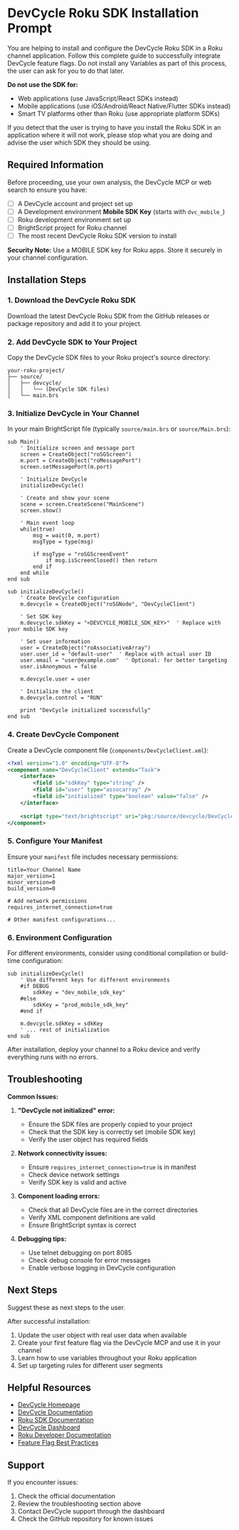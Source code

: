 # DevCycle Roku SDK Installation Prompt

You are helping to install and configure the DevCycle Roku SDK in a Roku channel application. Follow this complete guide to successfully integrate DevCycle feature flags. Do not install any Variables as part of this process, the user can ask for you to do that later.

**Do not use the SDK for:**

- Web applications (use JavaScript/React SDKs instead)
- Mobile applications (use iOS/Android/React Native/Flutter SDKs instead)
- Smart TV platforms other than Roku (use appropriate platform SDKs)

If you detect that the user is trying to have you install the Roku SDK in an application where it will not work, please stop what you are doing and advise the user which SDK they should be using.

## Required Information

Before proceeding, use your own analysis, the DevCycle MCP or web search to ensure you have:

- [ ] A DevCycle account and project set up
- [ ] A Development environment **Mobile SDK Key** (starts with `dvc_mobile_`)
- [ ] Roku development environment set up
- [ ] BrightScript project for Roku channel
- [ ] The most recent DevCycle Roku SDK version to install

**Security Note:** Use a MOBILE SDK key for Roku apps. Store it securely in your channel configuration.

## Installation Steps

### 1. Download the DevCycle Roku SDK

Download the latest DevCycle Roku SDK from the GitHub releases or package repository and add it to your project.

### 2. Add DevCycle SDK to Your Project

Copy the DevCycle SDK files to your Roku project's source directory:

```text
your-roku-project/
├── source/
│   ├── devcycle/
│   │   └── (DevCycle SDK files)
│   └── main.brs
```

### 3. Initialize DevCycle in Your Channel

In your main BrightScript file (typically `source/main.brs` or `source/Main.brs`):

```brightscript
sub Main()
    ' Initialize screen and message port
    screen = CreateObject("roSGScreen")
    m.port = CreateObject("roMessagePort")
    screen.setMessagePort(m.port)
    
    ' Initialize DevCycle
    initializeDevCycle()
    
    ' Create and show your scene
    scene = screen.CreateScene("MainScene")
    screen.show()
    
    ' Main event loop
    while(true)
        msg = wait(0, m.port)
        msgType = type(msg)
        
        if msgType = "roSGScreenEvent"
            if msg.isScreenClosed() then return
        end if
    end while
end sub

sub initializeDevCycle()
    ' Create DevCycle configuration
    m.devcycle = CreateObject("roSGNode", "DevCycleClient")
    
    ' Set SDK key
    m.devcycle.sdkKey = "<DEVCYCLE_MOBILE_SDK_KEY>"  ' Replace with your mobile SDK key
    
    ' Set user information
    user = CreateObject("roAssociativeArray")
    user.user_id = "default-user"  ' Replace with actual user ID
    user.email = "user@example.com"  ' Optional: for better targeting
    user.isAnonymous = false
    
    m.devcycle.user = user
    
    ' Initialize the client
    m.devcycle.control = "RUN"
    
    print "DevCycle initialized successfully"
end sub
```

### 4. Create DevCycle Component

Create a DevCycle component file (`components/DevCycleClient.xml`):

```xml
<?xml version="1.0" encoding="UTF-8"?>
<component name="DevCycleClient" extends="Task">
    <interface>
        <field id="sdkKey" type="string" />
        <field id="user" type="assocarray" />
        <field id="initialized" type="boolean" value="false" />
    </interface>
    
    <script type="text/brightscript" uri="pkg:/source/devcycle/DevCycleClient.brs" />
</component>
```

### 5. Configure Your Manifest

Ensure your `manifest` file includes necessary permissions:

```text
title=Your Channel Name
major_version=1
minor_version=0
build_version=0

# Add network permissions
requires_internet_connection=true

# Other manifest configurations...
```

### 6. Environment Configuration

For different environments, consider using conditional compilation or build-time configuration:

```brightscript
sub initializeDevCycle()
    ' Use different keys for different environments
    #if DEBUG
        sdkKey = "dev_mobile_sdk_key"
    #else
        sdkKey = "prod_mobile_sdk_key"
    #end if
    
    m.devcycle.sdkKey = sdkKey
    ' ... rest of initialization
end sub
```

After installation, deploy your channel to a Roku device and verify everything runs with no errors.

## Troubleshooting

**Common Issues:**

1. **"DevCycle not initialized" error:**
   - Ensure the SDK files are properly copied to your project
   - Check that the SDK key is correctly set (mobile SDK key)
   - Verify the user object has required fields

2. **Network connectivity issues:**
   - Ensure `requires_internet_connection=true` is in manifest
   - Check device network settings
   - Verify SDK key is valid and active

3. **Component loading errors:**
   - Check that all DevCycle files are in the correct directories
   - Verify XML component definitions are valid
   - Ensure BrightScript syntax is correct

4. **Debugging tips:**
   - Use telnet debugging on port 8085
   - Check debug console for error messages
   - Enable verbose logging in DevCycle configuration

## Next Steps

Suggest these as next steps to the user.

After successful installation:

1. Update the user object with real user data when available
2. Create your first feature flag via the DevCycle MCP and use it in your channel
3. Learn how to use variables throughout your Roku application
4. Set up targeting rules for different user segments

## Helpful Resources

- [DevCycle Homepage](https://www.devcycle.com/)
- [DevCycle Documentation](https://docs.devcycle.com/)
- [Roku SDK Documentation](https://docs.devcycle.com/sdk/client-side-sdks/roku/)
- [DevCycle Dashboard](https://app.devcycle.com/)
- [Roku Developer Documentation](https://developer.roku.com/)
- [Feature Flag Best Practices](https://docs.devcycle.com/best-practices/)

## Support

If you encounter issues:

1. Check the official documentation
2. Review the troubleshooting section above
3. Contact DevCycle support through the dashboard
4. Check the GitHub repository for known issues
